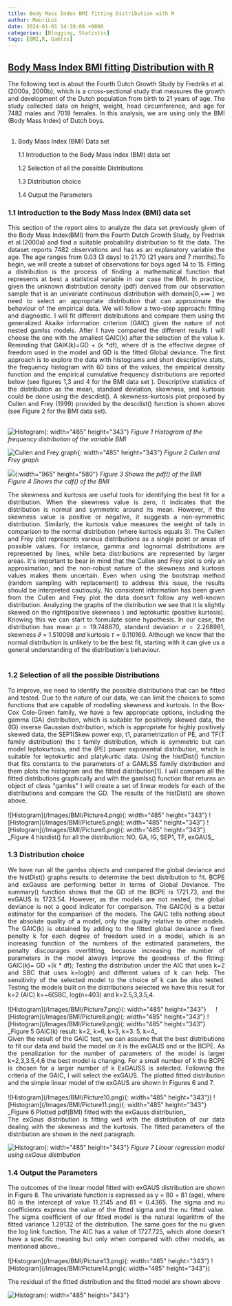 ```yaml
---
title: Body Mass Index BMI fitting Distribution with R
author: MauriLoi
date: 2024-01-01 14:10:00 +0800
categories: [Blogging, Statistic]
tags: [BMI,R, Gamlss]
---
```


## [Body Mass Index BMI fitting Distribution with R](https://github.com/MauriLoi/Body-Mass-Index-BMI-fitting-Distribution-with-R)

<div align="justify"> The following text is about the Fourth Dutch Growth Study by Fredriks et al. (2000a, 2000b), which is a cross-sectional study that measures the growth and development of the Dutch population from birth to 21 years of age. The study collected data on height, weight, head circumference, and age for 7482 males and 7018 females. In this analysis, we are using only the BMI (Body Mass Index) of Dutch boys.  </div>   <br/>

1. Body Mass Index (BMI) Data set

   1.1  Introduction to the Body Mass Index (BMI) data set 
    
   1.2  Selection of all the possible Distributions

   1.3  Distribution choice
    
   1.4  Output the Parameters
   
### 1.1 Introduction to the Body Mass Index (BMI) data set  

<div align="justify"> This section of the report aims to analyze the data set previously given of the Body Mass Index(BMI) from the Fourth Dutch Growth Study, by Fredrisk et al.(2000a) and find a suitable probability distribution to fit the data. The dataset reports 7482 observations and has as an explanatory variable the age. The age ranges from 0.03 (3 days) to 21.70 (21 years and 7 months).To begin, we will create a subset of observations for boys aged 14 to 15. 
Fitting a distribution is the process of finding a mathematical function that represents at best a statistical variable in our case the BMI. In practice, given the unknown distribution density (pdf) derived from our observation sample that is an univariate continuous distribution with domain[0,+∞ ] we need to select an appropriate distribution that can approximate the behaviour of the empirical data. We will follow a two-step approach: fitting and diagnostic. I will fit different distributions and compare them using the generalized Akaike information criterion (GAIC) given the nature of not nested gamlss models. After I have compared the different results I will choose the one with the smallest GAIC(k) after the selection of the value k. Reminding that GAIK(k)=GD + (k *df), where df is the effective degree of freedom used in the model and GD is the fitted Global deviance. The first approach is to explore the data with histograms and short descriptive stats, the frequency histogram with 60 bins of the values, the empirical density function and the empirical cumulative frequency distributions are reported below (see figures 1,3 and 4 for the BMI data set ). Descriptive statistics of the distribution as the mean, standard deviation, skewness, and kurtosis could be done using the descdist(). A skewness-kurtosis plot proposed by Cullen and Frey (1999) provided by the descdist() function is shown above (see Figure 2 for the BMI data set). </div> <br/>

![Histogram](/Images/BMI/Picture1.png){: width="485" height="343"}
_Figure 1 Histogram of the frequency distribution of the variable BMI_

![Cullen and Frey graph](/Images/BMI/Picture2.png){: width="485" height="343"}
_Figure 2 Cullen and Frey graph_

![](/Images/BMI/Picture3.png){:width="965" height="580"}
_Figure 3 Shows the pdf() of the BMI_ 
&emsp;&emsp; _Figure 4 Shows the cdf() of the BMI_


<div align="justify"> The skewness and kurtosis are useful tools for identifying the best fit for a distribution. When the skewness value is zero, it indicates that the distribution is normal and symmetric around its mean. However, if the skewness value is positive or negative, it suggests a non-symmetric distribution.
Similarly, the kurtosis value measures the weight of tails in comparison to the normal distribution (where kurtosis equals 3). The Cullen and Frey plot represents various distributions as a single point or areas of possible values. For instance, gamma and lognormal distributions are represented by lines, while beta distributions are represented by larger areas. It's important to bear in mind that the Cullen and Frey plot is only an approximation, and the non-robust nature of the skewness and kurtosis values makes them uncertain. Even when using the bootstrap method (random sampling with replacement) to address this issue, the results should be interpreted cautiously. No consistent information has been given from the Cullen and Frey plot the data doesn’t follow any well-known distribution. Analyzing the graphs of the distribution we see that it is slightly skewed on the right(positive skewness ) and leptokurtic (positive kurtosis). Knowing this we can start to formulate some hypothesis. In our case, the distribution has mean 𝜇 = 19.748870, standard deviation 𝜎 = 2.268981, skewness 𝜗 = 1.510098 𝑎𝑛𝑑 kurtosis 𝜏 = 9.110169. Although we know that the normal distribution is unlikely to be the best fit, starting with it can give us a general understanding of the distribution's behaviour.  </div> <br/>

### 1.2 Selection of all the possible Distributions  

<div align="justify"> 
To improve, we need to identify the possible distributions that can be fitted and tested. Due to the nature of our data, we can limit the choices to some functions that are capable of modelling skewness and kurtosis. In the Box-Cox Cole-Green family, we have a few appropriate options, including the gamma (GA) distribution, which is suitable for positively skewed data, the (IG) inverse Gaussian distribution, which is appropriate for highly positively skewed data, the SEP1(Skew power exp, t1, parametrization of PE, and TF(T family distribution) the t family distribution, which is symmetric but can model leptokurtosis, and the (PE) power exponential distribution, which is suitable for leptokurtic and platykurtic data.
Using the histDist() function that fits constants to the parameters of a GAMLSS family distribution and them plots the histogram and the fitted distribution[1]. I will compare all the fitted distributions graphically and with the gamlss() function that returns an object of class "gamlss" I will create a set of linear models for each of the distributions and compare the GD. The results of the histDist() are shown above.  </div>  <br/>
![Histogram](/Images/BMI/Picture4.png){: width="485" height="343"}
![Histogram](/Images/BMI/Picture5.png){: width="485" height="343"}
![Histogram](/Images/BMI/Picture6.png){: width="485" height="343"}
_Figure 4  histdist() for all the distribution: NO, GA, IG, SEP1, TF, exGAUS_  

###  1.3 Distribution choice  

<div align="justify"> We have run all the gamlss objects and compared the global deviance and the histDist() graphs results to determine the best distribution to fit. BCPE and exGauss are performing better in terms of Global Deviance. The summary() function shows that the GD of the BCPE is 1721.73, and the exGAUS is 1723.54. However, as the models are not nested, the global deviance is not a good indicator for comparison. 
The GAIC(k) is a better estimator for the comparison of the models. The GAIC tells nothing about the absolute quality of a model, only the quality relative to other models. The GAIC(k) is obtained by adding to the fitted global deviance a fixed penalty k for each degree of freedom used in a model, which is an increasing function of the numbers of the estimated parameters, the penalty discourages overfitting, because increasing the number of parameters in the model always improve the goodness of the fitting:
GAIC(k)= GD +(k * df);
Testing the distribution under the AIC that uses k=2 and SBC that uses k=log(n) and different values of k can help. The sensitivity of the selected model to the choice of k can be also tested. Testing the models built on the distributions selected we have this result for k=2 (AIC) k=~6(SBC, log(n=403) and k=2.5,3,3.5,4.  </div>  <br/>
![Histogram](/Images/BMI/Picture7.png){: width="485" height="343"} &emsp; ![Histogram](/Images/BMI/Picture8.png){: width="485" height="343"}  
![Histogram](/Images/BMI/Picture9.png){: width="485" height="343"}
_Figure 5 GAIC(k) result: k=2, k=6, k=3, k=3. 5, k=4_  

<div align="justify"> Given the result of the GAIC test, we can assume that the best distributions to fit our data and build the model on it is the exGAUS and or the BCPE. As the penalization for the number of parameters of the model is larger k=2,3,3.5,4,6 the best model is changing. For a small number of k the BCPE is chosen for a larger number of k ExGAUSS is selected. Following the criteria of the GAIC, I will select the exGAUS. The plotted fitted distribution and the simple linear model of the exGAUS are shown in Figures 6 and 7.   </div>  <br/>
![Histogram](/Images/BMI/Picture10.png){: width="485" height="343"})  
![Histogram](/Images/BMI/Picture11.png){: width="485" height="343"}
_Figure 6 Plotted pdf(BMI) fitted with the exGauss distribution_  

<div align="justify"> The exGaus distribution is fitting well with the distribution of our data dealing with the skewness and the kurtosis. The fitted parameters of the distribution are shown in the next paragraph.  </div>  

![Histogram](/Images/BMI/Picture12.png){: width="485" height="343"}
_Figure 7 Linear regression model using exGaus distribution_  

###  1.4 Output the Parameters  

<div align="justify"> The outcomes of the linear model fitted with exGAUS distribution are shown in Figure 8. The univariate function is expressed as y = ß0 + ß1 (age), where ß0 is the intercept of value 11.2145 and ß1 = 0.4365. The sigma and nu coefficients express the value of the fitted sigma and the nu fitted value. The sigma coefficient of our fitted model is the natural logarithm of the fitted variance 1.29132 of the distribution. The same goes for the nu given the log link function. The AIC has a value of 1727.725, which alone doesn't have a specific meaning but only when compared with other models, as mentioned above..  </div>  <br>
![Histogram](/Images/BMI/Picture13.png){: width="485" height="343"}  
![Histogram](/Images/BMI/Picture14.png){: width="485" height="343"})  

The residual of the fitted distribution and the fitted model are shown above  

![Histogram](/Images/BMI/Picture15.png){: width="485" height="343"}  



